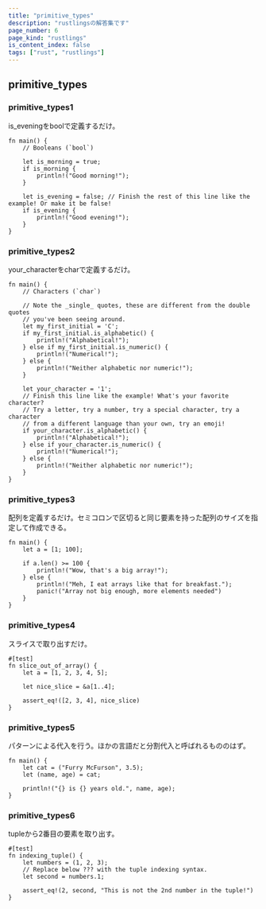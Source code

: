 ```yaml
---
title: "primitive_types"
description: "rustlingsの解答集です"
page_number: 6
page_kind: "rustlings"
is_content_index: false
tags: ["rust", "rustlings"]
---
```


## primitive_types
### primitive_types1
is_eveningをboolで定義するだけ。
```
fn main() {
    // Booleans (`bool`)

    let is_morning = true;
    if is_morning {
        println!("Good morning!");
    }

    let is_evening = false; // Finish the rest of this line like the example! Or make it be false!
    if is_evening {
        println!("Good evening!");
    }
}
```
### primitive_types2
your_characterをcharで定義するだけ。
```
fn main() {
    // Characters (`char`)

    // Note the _single_ quotes, these are different from the double quotes
    // you've been seeing around.
    let my_first_initial = 'C';
    if my_first_initial.is_alphabetic() {
        println!("Alphabetical!");
    } else if my_first_initial.is_numeric() {
        println!("Numerical!");
    } else {
        println!("Neither alphabetic nor numeric!");
    }

    let your_character = '1';
    // Finish this line like the example! What's your favorite character?
    // Try a letter, try a number, try a special character, try a character
    // from a different language than your own, try an emoji!
    if your_character.is_alphabetic() {
        println!("Alphabetical!");
    } else if your_character.is_numeric() {
        println!("Numerical!");
    } else {
        println!("Neither alphabetic nor numeric!");
    }
}
```
### primitive_types3
配列を定義するだけ。セミコロンで区切ると同じ要素を持った配列のサイズを指定して作成できる。
```
fn main() {
    let a = [1; 100];

    if a.len() >= 100 {
        println!("Wow, that's a big array!");
    } else {
        println!("Meh, I eat arrays like that for breakfast.");
        panic!("Array not big enough, more elements needed")
    }
}
```
### primitive_types4
スライスで取り出すだけ。
```
#[test]
fn slice_out_of_array() {
    let a = [1, 2, 3, 4, 5];

    let nice_slice = &a[1..4];

    assert_eq!([2, 3, 4], nice_slice)
}
```
### primitive_types5
パターンによる代入を行う。ほかの言語だと分割代入と呼ばれるもののはず。
```
fn main() {
    let cat = ("Furry McFurson", 3.5);
    let (name, age) = cat;

    println!("{} is {} years old.", name, age);
}
```
### primitive_types6
tupleから2番目の要素を取り出す。
```
#[test]
fn indexing_tuple() {
    let numbers = (1, 2, 3);
    // Replace below ??? with the tuple indexing syntax.
    let second = numbers.1;

    assert_eq!(2, second, "This is not the 2nd number in the tuple!")
}
```
